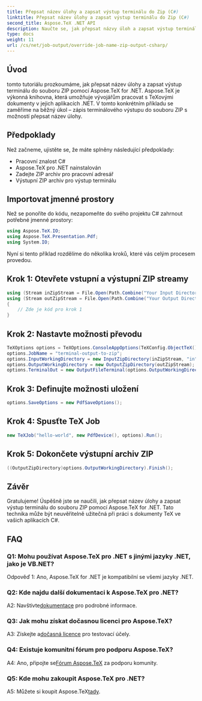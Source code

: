 ```yaml
---
title: Přepsat název úlohy a zapsat výstup terminálu do Zip (C#)
linktitle: Přepsat název úlohy a zapsat výstup terminálu do Zip (C#)
second_title: Aspose.TeX .NET API
description: Naučte se, jak přepsat názvy úloh a zapsat výstup terminálu do souboru ZIP pomocí Aspose.TeX for .NET. Průvodce krok za krokem s příklady C#.
type: docs
weight: 11
url: /cs/net/job-output/override-job-name-zip-output-csharp/
---
```

## Úvod

tomto tutoriálu prozkoumáme, jak přepsat název úlohy a zapsat výstup terminálu do souboru ZIP pomocí Aspose.TeX for .NET. Aspose.TeX je výkonná knihovna, která umožňuje vývojářům pracovat s TeXovými dokumenty v jejich aplikacích .NET. V tomto konkrétním příkladu se zaměříme na běžný úkol – zápis terminálového výstupu do souboru ZIP s možností přepsat název úlohy.

## Předpoklady

Než začneme, ujistěte se, že máte splněny následující předpoklady:

- Pracovní znalost C#
- Aspose.TeX pro .NET nainstalován
- Zadejte ZIP archiv pro pracovní adresář
- Výstupní ZIP archiv pro výstup terminálu

## Importovat jmenné prostory

Než se ponoříte do kódu, nezapomeňte do svého projektu C# zahrnout potřebné jmenné prostory:

```csharp
using Aspose.TeX.IO;
using Aspose.TeX.Presentation.Pdf;
using System.IO;
```

Nyní si tento příklad rozdělíme do několika kroků, které vás celým procesem provedou.

## Krok 1: Otevřete vstupní a výstupní ZIP streamy

```csharp
using (Stream inZipStream = File.Open(Path.Combine("Your Input Directory", "zip-in.zip"), FileMode.Open))
using (Stream outZipStream = File.Open(Path.Combine("Your Output Directory", "terminal-out-to-zip.zip"), FileMode.Create))
{
    // Zde je kód pro krok 1
}
```

## Krok 2: Nastavte možnosti převodu

```csharp
TeXOptions options = TeXOptions.ConsoleAppOptions(TeXConfig.ObjectTeX());
options.JobName = "terminal-output-to-zip";
options.InputWorkingDirectory = new InputZipDirectory(inZipStream, "in");
options.OutputWorkingDirectory = new OutputZipDirectory(outZipStream);
options.TerminalOut = new OutputFileTerminal(options.OutputWorkingDirectory);
```

## Krok 3: Definujte možnosti uložení

```csharp
options.SaveOptions = new PdfSaveOptions();
```

## Krok 4: Spusťte TeX Job

```csharp
new TeXJob("hello-world", new PdfDevice(), options).Run();
```

## Krok 5: Dokončete výstupní archiv ZIP

```csharp
((OutputZipDirectory)options.OutputWorkingDirectory).Finish();
```

## Závěr

Gratulujeme! Úspěšně jste se naučili, jak přepsat název úlohy a zapsat výstup terminálu do souboru ZIP pomocí Aspose.TeX for .NET. Tato technika může být neuvěřitelně užitečná při práci s dokumenty TeX ve vašich aplikacích C#.

## FAQ

### Q1: Mohu používat Aspose.TeX pro .NET s jinými jazyky .NET, jako je VB.NET?

Odpověď 1: Ano, Aspose.TeX for .NET je kompatibilní se všemi jazyky .NET.

### Q2: Kde najdu další dokumentaci k Aspose.TeX pro .NET?

 A2: Navštivte[dokumentace](https://reference.aspose.com/tex/net/) pro podrobné informace.

### Q3: Jak mohu získat dočasnou licenci pro Aspose.TeX?

 A3: Získejte a[dočasná licence](https://purchase.aspose.com/temporary-license/) pro testovací účely.

### Q4: Existuje komunitní fórum pro podporu Aspose.TeX?

 A4: Ano, připojte se[Fórum Aspose.TeX](https://forum.aspose.com/c/tex/47) za podporu komunity.

### Q5: Kde mohu zakoupit Aspose.TeX pro .NET?

 A5: Můžete si koupit Aspose.TeX[tady](https://purchase.aspose.com/buy).